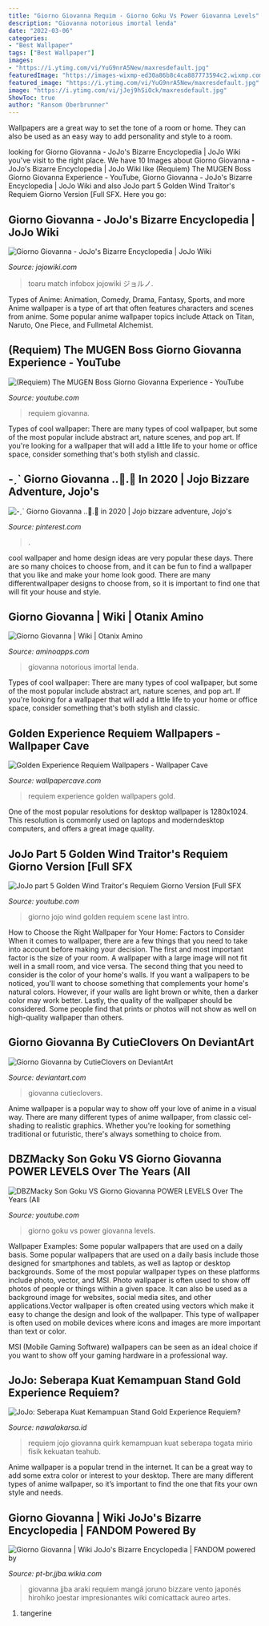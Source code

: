 ```yaml
---
title: "Giorno Giovanna Requim - Giorno Goku Vs Power Giovanna Levels"
description: "Giovanna notorious imortal lenda"
date: "2022-03-06"
categories:
- "Best Wallpaper"
tags: ["Best Wallpaper"]
images:
- "https://i.ytimg.com/vi/YuG9nrA5New/maxresdefault.jpg"
featuredImage: "https://images-wixmp-ed30a86b8c4ca887773594c2.wixmp.com/f/73e0b196-7de4-4300-a8e8-c5322162b917/dam1ck6-e3d01794-b824-4456-9d64-b911b9cbede5.png/v1/fill/w_1548,h_516,strp/giorno_giovanna_by_cutieclovers_dam1ck6-pre.png?token=eyJ0eXAiOiJKV1QiLCJhbGciOiJIUzI1NiJ9.eyJzdWIiOiJ1cm46YXBwOjdlMGQxODg5ODIyNjQzNzNhNWYwZDQxNWVhMGQyNmUwIiwiaXNzIjoidXJuOmFwcDo3ZTBkMTg4OTgyMjY0MzczYTVmMGQ0MTVlYTBkMjZlMCIsIm9iaiI6W1t7ImhlaWdodCI6Ijw9NTM0IiwicGF0aCI6IlwvZlwvNzNlMGIxOTYtN2RlNC00MzAwLWE4ZTgtYzUzMjIxNjJiOTE3XC9kYW0xY2s2LWUzZDAxNzk0LWI4MjQtNDQ1Ni05ZDY0LWI5MTFiOWNiZWRlNS5wbmciLCJ3aWR0aCI6Ijw9MTYwMCJ9XV0sImF1ZCI6WyJ1cm46c2VydmljZTppbWFnZS5vcGVyYXRpb25zIl19.t2T-caES9q_4lYOK5ZLLl-kRl1mH7mjywV_W1Jp_lzY"
featured_image: "https://i.ytimg.com/vi/YuG9nrA5New/maxresdefault.jpg"
image: "https://i.ytimg.com/vi/jJej9hSiOck/maxresdefault.jpg"
ShowToc: true
author: "Ransom Oberbrunner"
---
```



Wallpapers are a great way to set the tone of a room or home. They can also be used as an easy way to add personality and style to a room.

	

		
looking for Giorno Giovanna - JoJo&#039;s Bizarre Encyclopedia | JoJo Wiki you've visit to the right place. We have 10 Images about Giorno Giovanna - JoJo&#039;s Bizarre Encyclopedia | JoJo Wiki like (Requiem) The MUGEN Boss Giorno Giovanna Experience - YouTube, Giorno Giovanna - JoJo&#039;s Bizarre Encyclopedia | JoJo Wiki and also JoJo part 5 Golden Wind Traitor&#039;s Requiem Giorno Version [Full SFX. Here you go:
		
    
## Giorno Giovanna - JoJo&#039;s Bizarre Encyclopedia | JoJo Wiki

<img loading=lazy src="https://static.jojowiki.com/images/thumb/4/4a/latest/20200306174515/Giorno_Giovanna_Infobox_Anime.png/540px-Giorno_Giovanna_Infobox_Anime.png" onerror="this.onerror=null;this.src='https://tse2.mm.bing.net/th?id=OIP.aAJqOcUHKcwiKr6E2VXBxgHaM-&amp;pid=15.1';" alt="Giorno Giovanna - JoJo&#039;s Bizarre Encyclopedia | JoJo Wiki">

_Source: jojowiki.com_

>toaru match infobox jojowiki ジョルノ. 

	

Types of Anime: Animation, Comedy, Drama, Fantasy, Sports, and more
Anime wallpaper is a type of art that often features characters and scenes from anime. Some popular anime wallpaper topics include Attack on Titan, Naruto, One Piece, and Fullmetal Alchemist.

    
## (Requiem) The MUGEN Boss Giorno Giovanna Experience - YouTube

<img loading=lazy src="https://i.ytimg.com/vi/YuG9nrA5New/maxresdefault.jpg" onerror="this.onerror=null;this.src='https://tse1.mm.bing.net/th?id=OIP.eNJu3LGBgUtYQAM_xozNJwHaEK&amp;pid=15.1';" alt="(Requiem) The MUGEN Boss Giorno Giovanna Experience - YouTube">

_Source: youtube.com_

>requiem giovanna. 

	

Types of cool wallpaper:
There are many types of cool wallpaper, but some of the most popular include abstract art, nature scenes, and pop art. If you're looking for a wallpaper that will add a little life to your home or office space, consider something that's both stylish and classic.

    
## -ˏ` Giorno Giovanna ..⃗.⨾ In 2020 | Jojo Bizzare Adventure, Jojo&#039;s

<img loading=lazy src="https://i.pinimg.com/736x/10/43/7c/10437ce1907a7c36dcb3dd8ff1ecf393.jpg" onerror="this.onerror=null;this.src='https://tse4.mm.bing.net/th?id=OIP.li-3NQPDFvf5UlmD6Gbq-QHaHa&amp;pid=15.1';" alt="-ˏ` Giorno Giovanna ..⃗.⨾ in 2020 | Jojo bizzare adventure, Jojo&#039;s">

_Source: pinterest.com_

>. 

	

cool wallpaper and home design ideas are very popular these days. There are so many choices to choose from, and it can be fun to find a wallpaper that you like and make your home look good. There are many differentwallpaper designs to choose from, so it is important to find one that will fit your house and style.

    
## Giorno Giovanna | Wiki | Otanix Amino

<img loading=lazy src="https://pm1.narvii.com/6657/0224a6ecadd073165510560b3506fd41e751afe4_hq.jpg" onerror="this.onerror=null;this.src='https://tse3.mm.bing.net/th?id=OIP.muSyzA20h3fvwMcID29LnwHaHC&amp;pid=15.1';" alt="Giorno Giovanna | Wiki | Otanix Amino">

_Source: aminoapps.com_

>giovanna notorious imortal lenda. 

	

Types of cool wallpaper:
There are many types of cool wallpaper, but some of the most popular include abstract art, nature scenes, and pop art. If you're looking for a wallpaper that will add a little life to your home or office space, consider something that's both stylish and classic.

    
## Golden Experience Requiem Wallpapers - Wallpaper Cave

<img loading=lazy src="https://wallpapercave.com/wp/wp6542062.png" onerror="this.onerror=null;this.src='https://tse3.mm.bing.net/th?id=OIP.IBbqDnXs-QXjgsfNZ53lJAHaFQ&amp;pid=15.1';" alt="Golden Experience Requiem Wallpapers - Wallpaper Cave">

_Source: wallpapercave.com_

>requiem experience golden wallpapers gold. 

	

One of the most popular resolutions for desktop wallpaper is 1280x1024. This resolution is commonly used on laptops and moderndesktop computers, and offers a great image quality.

    
## JoJo Part 5 Golden Wind Traitor&#039;s Requiem Giorno Version [Full SFX

<img loading=lazy src="https://i.ytimg.com/vi/wm5OA8vptLc/maxresdefault.jpg" onerror="this.onerror=null;this.src='https://tse3.mm.bing.net/th?id=OIP.OM9Gi-IUIah_MlNmJlFtZQHaEK&amp;pid=15.1';" alt="JoJo part 5 Golden Wind Traitor&#039;s Requiem Giorno Version [Full SFX">

_Source: youtube.com_

>giorno jojo wind golden requiem scene last intro. 

	

How to Choose the Right Wallpaper for Your Home: Factors to Consider
When it comes to wallpaper, there are a few things that you need to take into account before making your decision. The first and most important factor is the size of your room. A wallpaper with a large image will not fit well in a small room, and vice versa. 
The second thing that you need to consider is the color of your home's walls. If you want a wallpapers to be noticed, you'll want to choose something that complements your home's natural colors. However, if your walls are light brown or white, then a darker color may work better. 
Lastly, the quality of the wallpaper should be considered. Some people find that prints or photos will not show as well on high-quality wallpaper than others.

    
## Giorno Giovanna By CutieClovers On DeviantArt

<img loading=lazy src="https://images-wixmp-ed30a86b8c4ca887773594c2.wixmp.com/f/73e0b196-7de4-4300-a8e8-c5322162b917/dam1ck6-e3d01794-b824-4456-9d64-b911b9cbede5.png/v1/fill/w_1548,h_516,strp/giorno_giovanna_by_cutieclovers_dam1ck6-pre.png?token=eyJ0eXAiOiJKV1QiLCJhbGciOiJIUzI1NiJ9.eyJzdWIiOiJ1cm46YXBwOjdlMGQxODg5ODIyNjQzNzNhNWYwZDQxNWVhMGQyNmUwIiwiaXNzIjoidXJuOmFwcDo3ZTBkMTg4OTgyMjY0MzczYTVmMGQ0MTVlYTBkMjZlMCIsIm9iaiI6W1t7ImhlaWdodCI6Ijw9NTM0IiwicGF0aCI6IlwvZlwvNzNlMGIxOTYtN2RlNC00MzAwLWE4ZTgtYzUzMjIxNjJiOTE3XC9kYW0xY2s2LWUzZDAxNzk0LWI4MjQtNDQ1Ni05ZDY0LWI5MTFiOWNiZWRlNS5wbmciLCJ3aWR0aCI6Ijw9MTYwMCJ9XV0sImF1ZCI6WyJ1cm46c2VydmljZTppbWFnZS5vcGVyYXRpb25zIl19.t2T-caES9q_4lYOK5ZLLl-kRl1mH7mjywV_W1Jp_lzY" onerror="this.onerror=null;this.src='https://tse2.mm.bing.net/th?id=OIP.iKR2ZLBT782SzNjez-EQ6wHaCe&amp;pid=15.1';" alt="Giorno Giovanna by CutieClovers on DeviantArt">

_Source: deviantart.com_

>giovanna cutieclovers. 

	

Anime wallpaper is a popular way to show off your love of anime in a visual way. There are many different types of anime wallpaper, from classic cel-shading to realistic graphics. Whether you're looking for something traditional or futuristic, there's always something to choice from.

    
## DBZMacky Son Goku VS Giorno Giovanna POWER LEVELS Over The Years (All

<img loading=lazy src="https://i.ytimg.com/vi/jJej9hSiOck/maxresdefault.jpg" onerror="this.onerror=null;this.src='https://tse1.mm.bing.net/th?id=OIP.kCt-RIamO0JSE0zWW2SorgHaEK&amp;pid=15.1';" alt="DBZMacky Son Goku VS Giorno Giovanna POWER LEVELS Over The Years (All">

_Source: youtube.com_

>giorno goku vs power giovanna levels. 

	

Wallpaper Examples: Some popular wallpapers that are used on a daily basis.
Some popular wallpapers that are used on a daily basis include those designed for smartphones and tablets, as well as laptop or desktop backgrounds. Some of the most popular wallpaper types on these platforms include photo, vector, and MSI. 
Photo wallpaper is often used to show off photos of people or things within a given space. It can also be used as a background image for websites, social media sites, and other applications.Vector wallpaper is often created using vectors which make it easy to change the design and look of the wallpaper. This type of wallpaper is often used on mobile devices where icons and images are more important than text or color. 

MSI (Mobile Gaming Software) wallpapers can be seen as an ideal choice if you want to show off your gaming hardware in a professional way.

    
## JoJo: Seberapa Kuat Kemampuan Stand Gold Experience Requiem?

<img loading=lazy src="https://nawalakarsa.id/wp-content/uploads/2019/07/JoJo-Gold-Experience-Requiem-3.png" onerror="this.onerror=null;this.src='https://tse2.mm.bing.net/th?id=OIP.DNJ6LOkuMdzHLTkPUMaNpAHaEL&amp;pid=15.1';" alt="JoJo: Seberapa Kuat Kemampuan Stand Gold Experience Requiem?">

_Source: nawalakarsa.id_

>requiem jojo giovanna quirk kemampuan kuat seberapa togata mirio fisik kekuatan teahub. 

	

Anime wallpaper is a popular trend in the internet. It can be a great way to add some extra color or interest to your desktop. There are many different types of anime wallpaper, so it’s important to find the one that fits your own style and needs.

    
## Giorno Giovanna | Wiki JoJo&#039;s Bizarre Encyclopedia | FANDOM Powered By

<img loading=lazy src="http://vignette2.wikia.nocookie.net/jjba/images/c/ca/Joruno.jpg/revision/latest?cb=20121119163437&amp;path-prefix=pt-br" onerror="this.onerror=null;this.src='https://tse2.mm.bing.net/th?id=OIP.EHAwvzEU1bn3iWAvzXUSGQHaMQ&amp;pid=15.1';" alt="Giorno Giovanna | Wiki JoJo&#039;s Bizarre Encyclopedia | FANDOM powered by">

_Source: pt-br.jjba.wikia.com_

>giovanna jjba araki requiem mangá joruno bizzare vento japonés hirohiko joestar impresionantes wiki comicattack aureo artes. 

	

1. tangerine 

